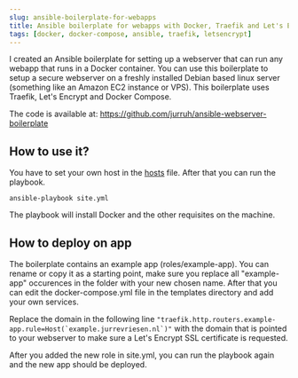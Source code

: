 ```yaml
---
slug: ansible-boilerplate-for-webapps
title: Ansible boilerplate for webapps with Docker, Traefik and Let's Encrypt
tags: [docker, docker-compose, ansible, traefik, letsencrypt]
---
```


I created an Ansible boilerplate for setting up a webserver that can run any webapp that runs in a Docker container. You can use this boilerplate to setup a secure webserver on a freshly installed Debian based linux server (something like an Amazon EC2 instance or VPS). This boilerplate uses Traefik, Let's Encrypt and Docker Compose. 

The code is available at: https://github.com/jurruh/ansible-webserver-boilerplate

## How to use it?
You have to set your own host in the [hosts](https://docs.ansible.com/ansible/latest/user_guide/intro_inventory.html) file. After that you can run the playbook.

```
ansible-playbook site.yml
``` 

The playbook will install Docker and the other requisites on the machine.

## How to deploy on app
The boilerplate contains an example app (roles/example-app). You can rename or copy it as a starting point, make sure you replace all "example-app" occurences in the folder with your new chosen name. After that you can edit the docker-compose.yml file in the templates directory and add your own services.

Replace the domain in the following line ``"traefik.http.routers.example-app.rule=Host(`example.jurrevriesen.nl`)"`` with the domain that is pointed to your webserver to make sure a Let's Encrypt SSL certificate is requested.

After you added the new role in site.yml, you can run the playbook again and the new app should be deployed.